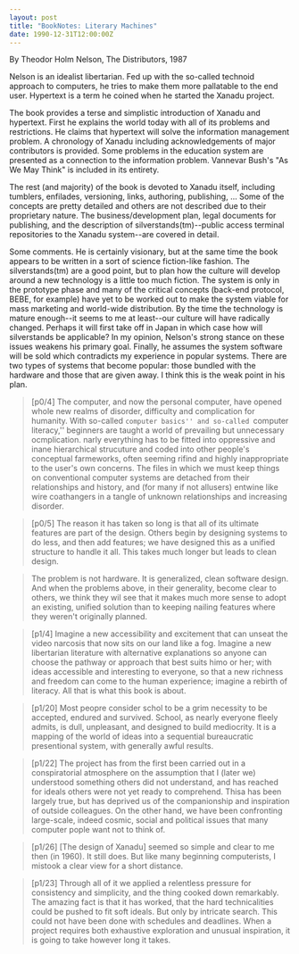 ```yaml
---
layout: post
title: "BookNotes: Literary Machines"
date: 1990-12-31T12:00:00Z
---
```

By Theodor Holm Nelson, The Distributors, 1987

Nelson is an idealist libertarian.  Fed up with the so-called technoid
approach to computers, he tries to make them more pallatable to the end
user.  Hypertext is a term he coined when he started the Xanadu project.

The book provides a terse and simplistic introduction of Xanadu and
hypertext.  First he explains the world today with all of its problems and
restrictions.  He claims that hypertext will solve the information
management problem.  A chronology of Xanadu including acknowledgements of
major contributors is provided.  Some problems in the education system are
presented as a connection to the information problem.  Vannevar Bush's "As
We May Think" is included in its entirety.

The rest (and majority) of the book is devoted to Xanadu itself, including
tumblers, enfilades, versioning, links, authoring, publishing, ... Some of
the concepts are pretty detailed and others are not described due to their
proprietary nature.  The business/development plan, legal documents for
publishing, and the description of silverstands(tm)--public access
terminal repositories to the Xanadu system--are covered in detail. 

Some comments.  He is certainly visionary, but at the same time the book
appears to be written in a sort of science fiction-like fashion.  The
silverstands(tm) are a good point, but to plan how the culture will
develop around a new technology is a little too much fiction.  The system
is only in the prototype phase and many of the critical concepts (back-end
protocol, BEBE, for example) have yet to be worked out to make the system
viable for mass marketing and world-wide distribution.  By the time the
technology is mature enough--it seems to me at least--our culture will
have radically changed.  Perhaps it will first take off in Japan in which
case how will silverstands be applicable?  In my opinion, Nelson's strong
stance on these issues weakens his primary goal.  Finally, he assumes the
system software will be sold which contradicts my experience in popular
systems.  There are two types of systems that become popular: those
bundled with the hardware and those that are given away.  I think this is
the weak point in his plan.


> [p0/4] The computer, and now the personal computer, have opened
> whole new realms of disorder, difficulty and complication for
> humanity.  With so-called ``computer basics'' and so-called
> ``computer literacy,'' beginners are taught a world of prevailing but
> unnecessary ocmplication.  narly everything has to be fitted into
> oppressive and inane hierarchical strucuture and coded into other
> people's conceptual farmeworks, often seeming rifind and highly
> inappropriate to the user's own concerns.  The files in which we must
> keep things on conventional computer systems are detached from their
> relationships and history, and (for many if not allusers) entwine
> like wire coathangers in a tangle of unknown relationships and
> increasing disorder.



> [p0/5] The reason it has taken so long is that all of its ultimate
> features are part of the design.  Others begin by designing systems
> to do less, and then add features; we have designed this as a unified
> structure to handle it all.  This takes much longer but leads to
> clean design.



> The problem is not hardware. It is generalized, clean software
> design.  And when the problems above, in their generality, become
> clear to others, we think they wil see that it makes much more sense
> to adopt an existing, unified solution than to keeping nailing
> features where they weren't originally planned.



> [p1/4] Imagine a new accessibility and excitement that can unseat
> the video narcosis that now sits on our land like a fog.  Imagine a
> new libertarian literature with alternative explanations so anyone
> can choose the pathway or approach that best suits himo or her; with
> ideas accessible and interesting to everyone, so that a new richness
> and freedom can come to the human experience; imagine a rebirth of
> literacy.  All that is what this book is about.



> [p1/20] Most peopre consider schol to be a grim necessity to be
> accepted, endured and survived.  School, as nearly everyone fleely
> admits, is dull, unpleasant, and designed to build mediocrity.  It is
> a mapping of the world of ideas into a sequential bureaucratic
> presentional system, with generally awful results.



> [p1/22] The project has from the first been carried out in a
> conspiratorial atmosphere on the assumption that I (later we)
> understood something others did not understand, and has reached for
> ideals others were not yet ready to comprehend.  Thisa has been
> largely true, but has deprived us of the companionship and
> inspiration of outside colleagues.  On the other hand, we have been
> confronting large-scale, indeed cosmic, social and political issues
> that many computer pople want not to think of.



> [p1/26] [The design of Xanadu] seemed so simple and clear to me
> then (in 1960).  It still does.  But like many beginning computerists,
> I mistook a clear view for a short distance.



> [p1/23] Through all of it we applied a relentless pressure for
> consistency and simplicity, and the thing cooked down remarkably.  The
> amazing fact is that it has worked, that the hard technicalities could
> be pushed to fit soft ideals.  But only by intricate search.  This
> could not have been done with schedules and deadlines.  When a project
> requires both exhaustive exploration and unusual inspiration, it is
> going to take however long it takes.
> 



